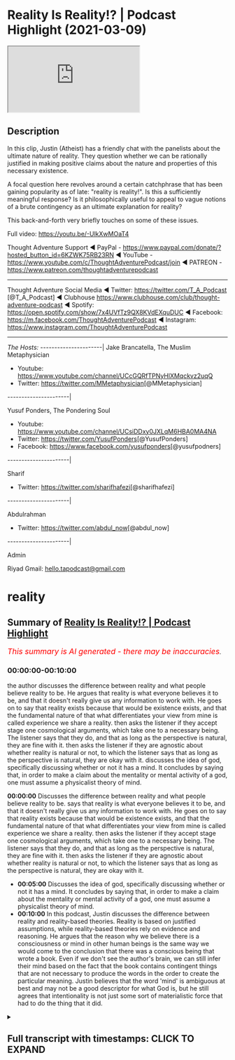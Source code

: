 # Reality Is Reality!? | Podcast Highlight (2021-03-09)

<iframe loading='lazy' allow='autoplay' src='https://www.youtube.com/embed/KRuUq0dCrmA'></iframe>

## Description

In this clip, Justin (Atheist) has a friendly chat with the panelists about the ultimate nature of reality. They question whether we can be rationally justified in making positive claims about the nature and properties of this necessary existence.

A focal question here revolves around a certain catchphrase that has been gaining popularity as of late: "reality is reality!". Is this a sufficiently meaningful response? Is it philosophically useful to appeal to vague notions of a brute contingency as an ultimate explanation for reality?

This back-and-forth very  briefly touches on some of these issues.

Full video: <https://youtu.be/-UlkXwMOaT4>

Thought Adventure Support
◄ PayPal - <https://www.paypal.com/donate/?hosted_button_id=6KZWK75RB23RN>
◄ YouTube - <https://www.youtube.com/c/ThoughtAdventurePodcast/join>
◄ PATREON - <https://www.patreon.com/thoughtadventurepodcast>
____________________________________________________________________

Thought Adventure Social Media
◄ Twitter: <https://twitter.com/T_A_Podcast​​> [@T_A_Podcast]
◄ Clubhouse <https://www.clubhouse.com/club/thought-adventure-podcast>
◄ Spotify: <https://open.spotify.com/show/7x4UVfTz9QX8KVdEXquDUC>
◄ Facebook: <https://m.facebook.com/ThoughtAdventurePodcast>
◄ Instagram: <https://www.instagram.com/ThoughtAdventurePodcast​>

----------------------------------------------------------------

*The Hosts:*
----------------------|
Jake Brancatella, The Muslim Metaphysician

- Youtube: <https://www.youtube.com/channel/UCcGQRfTPNyHlXMqckvz2uqQ>
- Twitter:  <https://twitter.com/MMetaphysician​​> [@MMetaphysician]

----------------------|

Yusuf Ponders, The Pondering Soul

- Youtube: <https://www.youtube.com/channel/UCsiDDxy0JXLqM6HBA0MA4NA>
- Twitter: <https://twitter.com/YusufPonders​​> [@YusufPonders]
- Facebook: <https://www.facebook.com/yusufponders​> [@yusufpodners]

----------------------|

Sharif

- Twitter: <https://twitter.com/sharifhafezi​​> [@sharifhafezi]

----------------------|

Abdulrahman

- Twitter: <https://twitter.com/abdul_now​> [@abdul_now]

----------------------|

Admin

Riyad
Gmail: hello.tapodcast@gmail.com

# reality

## Summary of [Reality Is Reality!? | Podcast Highlight](https://www.youtube.com/watch?v=KRuUq0dCrmA)

*<span style="color:red; font-size:125%">This summary is AI generated - there may be inaccuracies</span>. [](/)*

### <a onclick="modifyYTiframeseektime('0')">00:00:00-00:10:00</a>

 the author discusses the difference between reality and what people believe reality to be. He argues that reality is what everyone believes it to be, and that it doesn't really give us any information to work with. He goes on to say that reality exists because that would be existence exists, and that the fundamental nature of that what differentiates your view from mine is called experience we share a reality. then asks the listener if they accept stage one cosmological arguments, which take one to a necessary being. The listener says that they do, and that as long as the perspective is natural, they are fine with it. then asks the listener if they are agnostic about whether reality is natural or not, to which the listener says that as long as the perspective is natural, they are okay with it.
 discusses the idea of god, specifically discussing whether or not it has a mind. It concludes by saying that, in order to make a claim about the mentality or mental activity of a god, one must assume a physicalist theory of mind.

**<a onclick="modifyYTiframeseektime('0')">00:00:00</a>** Discusses the difference between reality and what people believe reality to be. says that reality is what everyone believes it to be, and that it doesn't really give us any information to work with. He goes on to say that reality exists because that would be existence exists, and that the fundamental nature of that what differentiates your view from mine is called experience we share a reality. then asks the listener if they accept stage one cosmological arguments, which take one to a necessary being. The listener says that they do, and that as long as the perspective is natural, they are fine with it. then asks the listener if they are agnostic about whether reality is natural or not, to which the listener says that as long as the perspective is natural, they are okay with it.

- **<a onclick="modifyYTiframeseektime('300')">00:05:00</a>** Discusses the idea of god, specifically discussing whether or not it has a mind. It concludes by saying that, in order to make a claim about the mentality or mental activity of a god, one must assume a physicalist theory of mind.
- **<a onclick="modifyYTiframeseektime('600')">00:10:00</a>** In this podcast, Justin discusses the difference between reality and reality-based theories. Reality is based on justified assumptions, while reality-based theories rely on evidence and reasoning. He argues that the reason why we believe there is a consciousness or mind in other human beings is the same way we would come to the conclusion that there was a conscious being that wrote a book. Even if we don't see the author's brain, we can still infer their mind based on the fact that the book contains contingent things that are not necessary to produce the words in the order to create the particular meaning. Justin believes that the word 'mind' is ambiguous at best and may not be a good descriptor for what God is, but he still agrees that intentionality is not just some sort of materialistic force that had to do the thing that it did.

<details><summary><h2>Full transcript with timestamps: CLICK TO EXPAND</h2></summary>

<a onclick="modifyYTiframeseektime('10')">0:00:10</a> i guess the point is justin the theist  
<a onclick="modifyYTiframeseektime('12')">0:00:12</a> believes in a reality  
<a onclick="modifyYTiframeseektime('13')">0:00:13</a> you believe in a reality too so the  
<a onclick="modifyYTiframeseektime('15')">0:00:15</a> label reality is quite meaningless i  
<a onclick="modifyYTiframeseektime('17')">0:00:17</a> mean  
<a onclick="modifyYTiframeseektime('17')">0:00:17</a> we're talking about what the nature of  
<a onclick="modifyYTiframeseektime('18')">0:00:18</a> reality is if you're saying reality is  
<a onclick="modifyYTiframeseektime('21')">0:00:21</a> what  
<a onclick="modifyYTiframeseektime('21')">0:00:21</a> while we agree well we can get very  
<a onclick="modifyYTiframeseektime('24')">0:00:24</a> conversation about what what makes god  
<a onclick="modifyYTiframeseektime('28')">0:00:28</a> like what what are the  
<a onclick="modifyYTiframeseektime('29')">0:00:29</a> compartmentalization like what are  
<a onclick="modifyYTiframeseektime('31')">0:00:31</a> what contains what god is  
<a onclick="modifyYTiframeseektime('35')">0:00:35</a> well it contains what your reality is  
<a onclick="modifyYTiframeseektime('37')">0:00:37</a> like we can't break this down anymore  
<a onclick="modifyYTiframeseektime('39')">0:00:39</a> we're already at the most fundamental  
<a onclick="modifyYTiframeseektime('40')">0:00:40</a> level  
<a onclick="modifyYTiframeseektime('41')">0:00:41</a> so it would be irrelevant for me to keep  
<a onclick="modifyYTiframeseektime('43')">0:00:43</a> asking you questions about what makes up  
<a onclick="modifyYTiframeseektime('45')">0:00:45</a> that or  
<a onclick="modifyYTiframeseektime('45')">0:00:45</a> what makes up that so that's what i'm  
<a onclick="modifyYTiframeseektime('48')">0:00:48</a> saying with reality there is no more  
<a onclick="modifyYTiframeseektime('50')">0:00:50</a> breaking it down that is it  
<a onclick="modifyYTiframeseektime('52')">0:00:52</a> are you are you like are you saying that  
<a onclick="modifyYTiframeseektime('54')">0:00:54</a> you're agnostic about what reality is it  
<a onclick="modifyYTiframeseektime('56')">0:00:56</a> could be god it could be otherwise in  
<a onclick="modifyYTiframeseektime('58')">0:00:58</a> that reality it could be totally wrong  
<a onclick="modifyYTiframeseektime('60')">0:01:00</a> you guys could be right no but it's not  
<a onclick="modifyYTiframeseektime('62')">0:01:02</a> that you're right or wrong you're it's  
<a onclick="modifyYTiframeseektime('63')">0:01:03</a> that you're not really making a positive  
<a onclick="modifyYTiframeseektime('65')">0:01:05</a> claim because the word reality  
<a onclick="modifyYTiframeseektime('66')">0:01:06</a> isn't really useful as and it doesn't  
<a onclick="modifyYTiframeseektime('69')">0:01:09</a> really give us any information to work  
<a onclick="modifyYTiframeseektime('71')">0:01:11</a> with  
<a onclick="modifyYTiframeseektime('72')">0:01:12</a> it's reality everybody believes reality  
<a onclick="modifyYTiframeseektime('74')">0:01:14</a> exists but what  
<a onclick="modifyYTiframeseektime('76')">0:01:16</a> what's the nature of the reality you're  
<a onclick="modifyYTiframeseektime('77')">0:01:17</a> talking about i don't even get the  
<a onclick="modifyYTiframeseektime('79')">0:01:19</a> question  
<a onclick="modifyYTiframeseektime('80')">0:01:20</a> reality exists because that would be  
<a onclick="modifyYTiframeseektime('82')">0:01:22</a> existence exists  
<a onclick="modifyYTiframeseektime('83')">0:01:23</a> okay fine so there is existence and we  
<a onclick="modifyYTiframeseektime('85')">0:01:25</a> agree but what we're talking about is  
<a onclick="modifyYTiframeseektime('87')">0:01:27</a> the fundamental nature of that what  
<a onclick="modifyYTiframeseektime('89')">0:01:29</a> differentiates your view  
<a onclick="modifyYTiframeseektime('91')">0:01:31</a> from mine that's called experience we  
<a onclick="modifyYTiframeseektime('94')">0:01:34</a> share a reality we have different  
<a onclick="modifyYTiframeseektime('95')">0:01:35</a> experiences  
<a onclick="modifyYTiframeseektime('96')">0:01:36</a> no he's asking what's the ontological  
<a onclick="modifyYTiframeseektime('98')">0:01:38</a> difference  
<a onclick="modifyYTiframeseektime('99')">0:01:39</a> yeah what you're describing so what  
<a onclick="modifyYTiframeseektime('102')">0:01:42</a> you're describing that's different  
<a onclick="modifyYTiframeseektime('105')">0:01:45</a> it seems like you're saying you're it  
<a onclick="modifyYTiframeseektime('106')">0:01:46</a> seems like you're giving an ultimate  
<a onclick="modifyYTiframeseektime('108')">0:01:48</a> ultimate account i know you're not being  
<a onclick="modifyYTiframeseektime('110')">0:01:50</a> detailed about it but you're saying just  
<a onclick="modifyYTiframeseektime('112')">0:01:52</a> the ultimate uh explanation for what  
<a onclick="modifyYTiframeseektime('115')">0:01:55</a> exists or for contingent  
<a onclick="modifyYTiframeseektime('117')">0:01:57</a> reality is reality and i think  
<a onclick="modifyYTiframeseektime('120')">0:02:00</a> being charitable uh to you and sure i  
<a onclick="modifyYTiframeseektime('123')">0:02:03</a> would interpret that as like you're  
<a onclick="modifyYTiframeseektime('124')">0:02:04</a> saying there is a fundamental layer of  
<a onclick="modifyYTiframeseektime('127')">0:02:07</a> reality that  
<a onclick="modifyYTiframeseektime('128')">0:02:08</a> accounts for reality uh  
<a onclick="modifyYTiframeseektime('131')">0:02:11</a> i think i mean that would be a better  
<a onclick="modifyYTiframeseektime('132')">0:02:12</a> interpretation reality is reality though  
<a onclick="modifyYTiframeseektime('136')">0:02:16</a> but that's the point that's that's  
<a onclick="modifyYTiframeseektime('137')">0:02:17</a> exactly why the word reality isn't very  
<a onclick="modifyYTiframeseektime('139')">0:02:19</a> useful here i don't know what you mean  
<a onclick="modifyYTiframeseektime('140')">0:02:20</a> by it  
<a onclick="modifyYTiframeseektime('141')">0:02:21</a> do you just mean like the the material  
<a onclick="modifyYTiframeseektime('144')">0:02:24</a> world  
<a onclick="modifyYTiframeseektime('145')">0:02:25</a> no the material world is what's  
<a onclick="modifyYTiframeseektime('147')">0:02:27</a> contained within reality  
<a onclick="modifyYTiframeseektime('149')">0:02:29</a> like for example if we were to talk  
<a onclick="modifyYTiframeseektime('150')">0:02:30</a> about the universe well every  
<a onclick="modifyYTiframeseektime('152')">0:02:32</a> most people believe and i disagree with  
<a onclick="modifyYTiframeseektime('154')">0:02:34</a> it that everything is the universe  
<a onclick="modifyYTiframeseektime('156')">0:02:36</a> that this table is part of the universe  
<a onclick="modifyYTiframeseektime('159')">0:02:39</a> i would disagree  
<a onclick="modifyYTiframeseektime('160')">0:02:40</a> this table that the phone's sitting on  
<a onclick="modifyYTiframeseektime('163')">0:02:43</a> is  
<a onclick="modifyYTiframeseektime('164')">0:02:44</a> a containment of the universe the  
<a onclick="modifyYTiframeseektime('166')">0:02:46</a> universe  
<a onclick="modifyYTiframeseektime('167')">0:02:47</a> if i was to walk into a room and go to a  
<a onclick="modifyYTiframeseektime('169')">0:02:49</a> bookshelf  
<a onclick="modifyYTiframeseektime('170')">0:02:50</a> and pick up a book i'm not going to say  
<a onclick="modifyYTiframeseektime('172')">0:02:52</a> that i'm going to read the room  
<a onclick="modifyYTiframeseektime('173')">0:02:53</a> i'm going to say i'm going to read the  
<a onclick="modifyYTiframeseektime('174')">0:02:54</a> book because the book was not part of  
<a onclick="modifyYTiframeseektime('176')">0:02:56</a> the room  
<a onclick="modifyYTiframeseektime('177')">0:02:57</a> the book and the table are both within  
<a onclick="modifyYTiframeseektime('180')">0:03:00</a> the universe or within the room  
<a onclick="modifyYTiframeseektime('182')">0:03:02</a> and the universe is within reality  
<a onclick="modifyYTiframeseektime('186')">0:03:06</a> yeah now now i know what the room is but  
<a onclick="modifyYTiframeseektime('188')">0:03:08</a> what's reality  
<a onclick="modifyYTiframeseektime('191')">0:03:11</a> existence so do but then that's because  
<a onclick="modifyYTiframeseektime('194')">0:03:14</a> reality is sort of synonymous with  
<a onclick="modifyYTiframeseektime('196')">0:03:16</a> existence so then this becomes a  
<a onclick="modifyYTiframeseektime('198')">0:03:18</a> tautology again i i just don't get it  
<a onclick="modifyYTiframeseektime('200')">0:03:20</a> yeah because you can't break it down  
<a onclick="modifyYTiframeseektime('202')">0:03:22</a> anymore and that's what i've said  
<a onclick="modifyYTiframeseektime('203')">0:03:23</a> multiple times and we're still here  
<a onclick="modifyYTiframeseektime('204')">0:03:24</a> trying to break it down  
<a onclick="modifyYTiframeseektime('206')">0:03:26</a> i don't know but the point is you  
<a onclick="modifyYTiframeseektime('207')">0:03:27</a> haven't given any kind of useful  
<a onclick="modifyYTiframeseektime('209')">0:03:29</a> information  
<a onclick="modifyYTiframeseektime('210')">0:03:30</a> to break down you're just you're just  
<a onclick="modifyYTiframeseektime('212')">0:03:32</a> saying is it space and time  
<a onclick="modifyYTiframeseektime('214')">0:03:34</a> do you mean no no no space space time  
<a onclick="modifyYTiframeseektime('217')">0:03:37</a> and matter  
<a onclick="modifyYTiframeseektime('218')">0:03:38</a> and experience derives from reality  
<a onclick="modifyYTiframeseektime('220')">0:03:40</a> which is the uncaused cause the very  
<a onclick="modifyYTiframeseektime('222')">0:03:42</a> fundamental  
<a onclick="modifyYTiframeseektime('223')">0:03:43</a> the fundamental thing the causal  
<a onclick="modifyYTiframeseektime('225')">0:03:45</a> principle is reality  
<a onclick="modifyYTiframeseektime('226')">0:03:46</a> okay perfect so you agree in a necessary  
<a onclick="modifyYTiframeseektime('228')">0:03:48</a> foundation of reality so  
<a onclick="modifyYTiframeseektime('230')">0:03:50</a> let's just cut to the chase you accept  
<a onclick="modifyYTiframeseektime('233')">0:03:53</a> stage one cosmological arguments there  
<a onclick="modifyYTiframeseektime('235')">0:03:55</a> is a necessary foundation of reality  
<a onclick="modifyYTiframeseektime('238')">0:03:58</a> now can we ask any questions about that  
<a onclick="modifyYTiframeseektime('241')">0:04:01</a> nature or are you are you are you saying  
<a onclick="modifyYTiframeseektime('243')">0:04:03</a> there is a  
<a onclick="modifyYTiframeseektime('244')">0:04:04</a> fundamental nature of reality but i  
<a onclick="modifyYTiframeseektime('246')">0:04:06</a> can't say anything about it i just don't  
<a onclick="modifyYTiframeseektime('248')">0:04:08</a> know what it is  
<a onclick="modifyYTiframeseektime('248')">0:04:08</a> well i i i'm not you said before okay so  
<a onclick="modifyYTiframeseektime('251')">0:04:11</a> we've already accepted the  
<a onclick="modifyYTiframeseektime('253')">0:04:13</a> the kalam is that what you said stage  
<a onclick="modifyYTiframeseektime('256')">0:04:16</a> one which is basically takes you  
<a onclick="modifyYTiframeseektime('258')">0:04:18</a> to a necessary being basically necessary  
<a onclick="modifyYTiframeseektime('260')">0:04:20</a> existence doesn't have to be god  
<a onclick="modifyYTiframeseektime('262')">0:04:22</a> stage two stage two of these arguments  
<a onclick="modifyYTiframeseektime('265')">0:04:25</a> is when we ask  
<a onclick="modifyYTiframeseektime('266')">0:04:26</a> further questions and try to identify  
<a onclick="modifyYTiframeseektime('268')">0:04:28</a> whether it's god or not but  
<a onclick="modifyYTiframeseektime('270')">0:04:30</a> so you accept stage one cosmological  
<a onclick="modifyYTiframeseektime('271')">0:04:31</a> arguments and  
<a onclick="modifyYTiframeseektime('273')">0:04:33</a> you're saying there is a fundamental  
<a onclick="modifyYTiframeseektime('274')">0:04:34</a> nature now i think the next question  
<a onclick="modifyYTiframeseektime('275')">0:04:35</a> would be can we say  
<a onclick="modifyYTiframeseektime('277')">0:04:37</a> anything about that fundamental nature  
<a onclick="modifyYTiframeseektime('278')">0:04:38</a> of reality is it natural  
<a onclick="modifyYTiframeseektime('281')">0:04:41</a> you don't think so you're so are you are  
<a onclick="modifyYTiframeseektime('283')">0:04:43</a> you are you agnostic about it in the  
<a onclick="modifyYTiframeseektime('285')">0:04:45</a> sense that it could  
<a onclick="modifyYTiframeseektime('286')">0:04:46</a> literally be god or something natural or  
<a onclick="modifyYTiframeseektime('289')">0:04:49</a> just literally anything um yes  
<a onclick="modifyYTiframeseektime('292')">0:04:52</a> as long as as long as the perspective  
<a onclick="modifyYTiframeseektime('302')">0:05:02</a> certain things about it yeah because  
<a onclick="modifyYTiframeseektime('304')">0:05:04</a> because sharif is asking him whether it  
<a onclick="modifyYTiframeseektime('306')">0:05:06</a> could be a trinity and he said no so i  
<a onclick="modifyYTiframeseektime('308')">0:05:08</a> guess you can say certain things about  
<a onclick="modifyYTiframeseektime('309')">0:05:09</a> it  
<a onclick="modifyYTiframeseektime('310')">0:05:10</a> i mean even in the negative sense in the  
<a onclick="modifyYTiframeseektime('312')">0:05:12</a> negative yeah in a positive sense you  
<a onclick="modifyYTiframeseektime('314')">0:05:14</a> could say that yeah in the negative  
<a onclick="modifyYTiframeseektime('316')">0:05:16</a> sense you could say it couldn't be this  
<a onclick="modifyYTiframeseektime('317')">0:05:17</a> because of this reason you can rule  
<a onclick="modifyYTiframeseektime('319')">0:05:19</a> things out polytheism yeah you can rule  
<a onclick="modifyYTiframeseektime('321')">0:05:21</a> any polytheistic  
<a onclick="modifyYTiframeseektime('323')">0:05:23</a> or tri-theistic or trinitarian view  
<a onclick="modifyYTiframeseektime('326')">0:05:26</a> of a god you can rule those out right  
<a onclick="modifyYTiframeseektime('328')">0:05:28</a> out of the way  
<a onclick="modifyYTiframeseektime('332')">0:05:32</a> well let me give you a positive claim  
<a onclick="modifyYTiframeseektime('333')">0:05:33</a> that you would agree with  
<a onclick="modifyYTiframeseektime('335')">0:05:35</a> it is  
<a onclick="modifyYTiframeseektime('338')">0:05:38</a> it has causal power that's a positive  
<a onclick="modifyYTiframeseektime('340')">0:05:40</a> claim would you agree that it has causal  
<a onclick="modifyYTiframeseektime('342')">0:05:42</a> power  
<a onclick="modifyYTiframeseektime('342')">0:05:42</a> it has causal power the ability  
<a onclick="modifyYTiframeseektime('346')">0:05:46</a> or at least not power to sustain the  
<a onclick="modifyYTiframeseektime('348')">0:05:48</a> world because it is the foundation  
<a onclick="modifyYTiframeseektime('350')">0:05:50</a> yes yes yes yes that is we can say some  
<a onclick="modifyYTiframeseektime('353')">0:05:53</a> things right so it  
<a onclick="modifyYTiframeseektime('354')">0:05:54</a> has causal power it has it's source of  
<a onclick="modifyYTiframeseektime('357')">0:05:57</a> power  
<a onclick="modifyYTiframeseektime('359')">0:05:59</a> right so we can make some positive  
<a onclick="modifyYTiframeseektime('361')">0:06:01</a> claims about it now i think  
<a onclick="modifyYTiframeseektime('363')">0:06:03</a> the fundamental question here will be  
<a onclick="modifyYTiframeseektime('366')">0:06:06</a> how far can we go not far enough to say  
<a onclick="modifyYTiframeseektime('370')">0:06:10</a> that there's a  
<a onclick="modifyYTiframeseektime('371')">0:06:11</a> mind that exists outside of a physical  
<a onclick="modifyYTiframeseektime('373')">0:06:13</a> brain how far  
<a onclick="modifyYTiframeseektime('375')">0:06:15</a> how far do you need to go to say that  
<a onclick="modifyYTiframeseektime('377')">0:06:17</a> there are other minds i know you don't  
<a onclick="modifyYTiframeseektime('379')">0:06:19</a> like this question but  
<a onclick="modifyYTiframeseektime('380')">0:06:20</a> because um there are other minds i  
<a onclick="modifyYTiframeseektime('382')">0:06:22</a> thought we were talking about god  
<a onclick="modifyYTiframeseektime('384')">0:06:24</a> no because the question is related  
<a onclick="modifyYTiframeseektime('386')">0:06:26</a> you're saying you can't make a claim  
<a onclick="modifyYTiframeseektime('388')">0:06:28</a> about it that it has  
<a onclick="modifyYTiframeseektime('389')">0:06:29</a> a mind because for some reason we  
<a onclick="modifyYTiframeseektime('392')">0:06:32</a> couldn't possibly investigate that  
<a onclick="modifyYTiframeseektime('394')">0:06:34</a> but by that same logic you couldn't  
<a onclick="modifyYTiframeseektime('396')">0:06:36</a> investigate whether i had a mind  
<a onclick="modifyYTiframeseektime('398')">0:06:38</a> but yeah but now we're shifting the goal  
<a onclick="modifyYTiframeseektime('399')">0:06:39</a> post now i'm talking about something  
<a onclick="modifyYTiframeseektime('401')">0:06:41</a> else  
<a onclick="modifyYTiframeseektime('401')">0:06:41</a> no i'm just i'm just it's the stage so  
<a onclick="modifyYTiframeseektime('404')">0:06:44</a> if you you can  
<a onclick="modifyYTiframeseektime('405')">0:06:45</a> for example if it's possible to  
<a onclick="modifyYTiframeseektime('407')">0:06:47</a> acknowledge the existence of other minds  
<a onclick="modifyYTiframeseektime('409')">0:06:49</a> i i'm a mind then yeah that's the  
<a onclick="modifyYTiframeseektime('412')">0:06:52</a> necessary step in order to be able to  
<a onclick="modifyYTiframeseektime('414')">0:06:54</a> even say  
<a onclick="modifyYTiframeseektime('415')">0:06:55</a> that there's this ultimate mind do you  
<a onclick="modifyYTiframeseektime('417')">0:06:57</a> do you have a  
<a onclick="modifyYTiframeseektime('418')">0:06:58</a> guess what i'm asking justin just just  
<a onclick="modifyYTiframeseektime('419')">0:06:59</a> to clarify just to clarify what i'm  
<a onclick="modifyYTiframeseektime('421')">0:07:01</a> asking basically is  
<a onclick="modifyYTiframeseektime('422')">0:07:02</a> what is it about this fundamental layer  
<a onclick="modifyYTiframeseektime('425')">0:07:05</a> of reality  
<a onclick="modifyYTiframeseektime('427')">0:07:07</a> that uh is so different about  
<a onclick="modifyYTiframeseektime('430')">0:07:10</a> uh that is so different in the sense  
<a onclick="modifyYTiframeseektime('433')">0:07:13</a> that we couldn't possibly  
<a onclick="modifyYTiframeseektime('435')">0:07:15</a> attribute a mind to it while you could  
<a onclick="modifyYTiframeseektime('437')">0:07:17</a> attribute a mind to me it's the brain  
<a onclick="modifyYTiframeseektime('439')">0:07:19</a> yes you have a physical brain we have  
<a onclick="modifyYTiframeseektime('442')">0:07:22</a> never ever demonstrated a mind existing  
<a onclick="modifyYTiframeseektime('444')">0:07:24</a> outside of a physical brain  
<a onclick="modifyYTiframeseektime('446')">0:07:26</a> of some sort justice  
<a onclick="modifyYTiframeseektime('449')">0:07:29</a> justin did you come to the conclusion  
<a onclick="modifyYTiframeseektime('450')">0:07:30</a> that abdulrahman is a physical brain and  
<a onclick="modifyYTiframeseektime('452')">0:07:32</a> therefore a mind because you saw his  
<a onclick="modifyYTiframeseektime('453')">0:07:33</a> brain  
<a onclick="modifyYTiframeseektime('454')">0:07:34</a> i'm agnostic on that  
<a onclick="modifyYTiframeseektime('457')">0:07:37</a> but you have to assume a physicalist  
<a onclick="modifyYTiframeseektime('460')">0:07:40</a> theory of mind in order  
<a onclick="modifyYTiframeseektime('461')">0:07:41</a> to actually definitively make the claim  
<a onclick="modifyYTiframeseektime('463')">0:07:43</a> that something with the mind has to have  
<a onclick="modifyYTiframeseektime('465')">0:07:45</a> a brain i mean no but i'm not  
<a onclick="modifyYTiframeseektime('468')">0:07:48</a> so so i'm not making a positive claim in  
<a onclick="modifyYTiframeseektime('471')">0:07:51</a> the sense that that is true i'm saying  
<a onclick="modifyYTiframeseektime('472')">0:07:52</a> that using induction  
<a onclick="modifyYTiframeseektime('474')">0:07:54</a> all that we've ever been able to do is  
<a onclick="modifyYTiframeseektime('476')">0:07:56</a> see that  
<a onclick="modifyYTiframeseektime('477')">0:07:57</a> minds exist within physical brains at  
<a onclick="modifyYTiframeseektime('479')">0:07:59</a> the intelligence level that we're  
<a onclick="modifyYTiframeseektime('480')">0:08:00</a> speaking of right now  
<a onclick="modifyYTiframeseektime('481')">0:08:01</a> we could say plants you know there's  
<a onclick="modifyYTiframeseektime('483')">0:08:03</a> certain trees that stop growing acorns  
<a onclick="modifyYTiframeseektime('485')">0:08:05</a> when they have an infestation of  
<a onclick="modifyYTiframeseektime('486')">0:08:06</a> squirrels to get the squirrels to go  
<a onclick="modifyYTiframeseektime('488')">0:08:08</a> away  
<a onclick="modifyYTiframeseektime('488')">0:08:08</a> they move to other trees and then they  
<a onclick="modifyYTiframeseektime('490')">0:08:10</a> start growing stuff again they don't  
<a onclick="modifyYTiframeseektime('491')">0:08:11</a> have a physical  
<a onclick="modifyYTiframeseektime('492')">0:08:12</a> brain but when we're talking about an  
<a onclick="modifyYTiframeseektime('494')">0:08:14</a> intelligence of some sort like  
<a onclick="modifyYTiframeseektime('496')">0:08:16</a> like we have or something that would be  
<a onclick="modifyYTiframeseektime('497')">0:08:17</a> more intelligent than us  
<a onclick="modifyYTiframeseektime('499')">0:08:19</a> as an i.e a god i've never seen a brain  
<a onclick="modifyYTiframeseektime('503')">0:08:23</a> out or a mind outside of a physical  
<a onclick="modifyYTiframeseektime('505')">0:08:25</a> brain no i'm  
<a onclick="modifyYTiframeseektime('506')">0:08:26</a> see i'm not trying to argue like about  
<a onclick="modifyYTiframeseektime('508')">0:08:28</a> like the philosophy of mind with you and  
<a onclick="modifyYTiframeseektime('510')">0:08:30</a> how we come to these conclusions i'm  
<a onclick="modifyYTiframeseektime('511')">0:08:31</a> trying to say in order to  
<a onclick="modifyYTiframeseektime('512')">0:08:32</a> to to say what you're saying you have to  
<a onclick="modifyYTiframeseektime('515')">0:08:35</a> assume  
<a onclick="modifyYTiframeseektime('516')">0:08:36</a> i okay not assume in the sense that you  
<a onclick="modifyYTiframeseektime('518')">0:08:38</a> don't have reasons for it but you have  
<a onclick="modifyYTiframeseektime('519')">0:08:39</a> to  
<a onclick="modifyYTiframeseektime('520')">0:08:40</a> bring to the table a physicalist  
<a onclick="modifyYTiframeseektime('522')">0:08:42</a> reductionist theory of mind  
<a onclick="modifyYTiframeseektime('524')">0:08:44</a> that you know says that only things with  
<a onclick="modifyYTiframeseektime('528')">0:08:48</a> brains can have  
<a onclick="modifyYTiframeseektime('529')">0:08:49</a> minds right that's your line of  
<a onclick="modifyYTiframeseektime('531')">0:08:51</a> reasoning  
<a onclick="modifyYTiframeseektime('532')">0:08:52</a> which is the reason you're saying we  
<a onclick="modifyYTiframeseektime('534')">0:08:54</a> can't say anything  
<a onclick="modifyYTiframeseektime('535')">0:08:55</a> with regard to the mentality or the  
<a onclick="modifyYTiframeseektime('538')">0:08:58</a> mental activity of  
<a onclick="modifyYTiframeseektime('540')">0:09:00</a> the fundamental nature of reality but if  
<a onclick="modifyYTiframeseektime('542')">0:09:02</a> i have a different  
<a onclick="modifyYTiframeseektime('543')">0:09:03</a> understanding or if i come from with  
<a onclick="modifyYTiframeseektime('545')">0:09:05</a> from from a different  
<a onclick="modifyYTiframeseektime('547')">0:09:07</a> philosophy of mind then  
<a onclick="modifyYTiframeseektime('550')">0:09:10</a> maybe i could say something else maybe  
<a onclick="modifyYTiframeseektime('552')">0:09:12</a> based on the criteria that i put  
<a onclick="modifyYTiframeseektime('554')">0:09:14</a> for what counts for something that has  
<a onclick="modifyYTiframeseektime('556')">0:09:16</a> mental activity  
<a onclick="modifyYTiframeseektime('557')">0:09:17</a> is very different from your physicalist  
<a onclick="modifyYTiframeseektime('559')">0:09:19</a> account and on that basis i can make a  
<a onclick="modifyYTiframeseektime('561')">0:09:21</a> claim  
<a onclick="modifyYTiframeseektime('562')">0:09:22</a> about the fundamental age of reality  
<a onclick="modifyYTiframeseektime('564')">0:09:24</a> maybe sure but how much more baggage  
<a onclick="modifyYTiframeseektime('566')">0:09:26</a> does your view  
<a onclick="modifyYTiframeseektime('567')">0:09:27</a> come compared to mine um but with that  
<a onclick="modifyYTiframeseektime('571')">0:09:31</a> that's both bag and we both have baggage  
<a onclick="modifyYTiframeseektime('572')">0:09:32</a> you're coming with the physical  
<a onclick="modifyYTiframeseektime('574')">0:09:34</a> understanding  
<a onclick="modifyYTiframeseektime('574')">0:09:34</a> i'm coming with my question my question  
<a onclick="modifyYTiframeseektime('576')">0:09:36</a> wasn't does does our  
<a onclick="modifyYTiframeseektime('578')">0:09:38</a> claims have baggage i said how much more  
<a onclick="modifyYTiframeseektime('580')">0:09:40</a> baggage does yours come  
<a onclick="modifyYTiframeseektime('582')">0:09:42</a> so how are you defining baggage here how  
<a onclick="modifyYTiframeseektime('584')">0:09:44</a> are using baggage  
<a onclick="modifyYTiframeseektime('585')">0:09:45</a> extra extra presuppositions or extra  
<a onclick="modifyYTiframeseektime('587')">0:09:47</a> things that we need to investigate  
<a onclick="modifyYTiframeseektime('589')">0:09:49</a> oh yeah i wouldn't want any of those i  
<a onclick="modifyYTiframeseektime('590')">0:09:50</a> mean in the sense that i wouldn't want  
<a onclick="modifyYTiframeseektime('592')">0:09:52</a> any assumptions that couldn't possibly  
<a onclick="modifyYTiframeseektime('594')">0:09:54</a> be justified what i'm saying is  
<a onclick="modifyYTiframeseektime('596')">0:09:56</a> whatever claims i'm gonna make need to  
<a onclick="modifyYTiframeseektime('597')">0:09:57</a> be justifiable claims so i agree that we  
<a onclick="modifyYTiframeseektime('599')">0:09:59</a> shouldn't  
<a onclick="modifyYTiframeseektime('600')">0:10:00</a> come with baggage in the sense that we  
<a onclick="modifyYTiframeseektime('602')">0:10:02</a> bring forward  
<a onclick="modifyYTiframeseektime('603')">0:10:03</a> unjustified assumptions what i'm saying  
<a onclick="modifyYTiframeseektime('605')">0:10:05</a> is if i bring  
<a onclick="modifyYTiframeseektime('607')">0:10:07</a> if i have a justified philosophy of mind  
<a onclick="modifyYTiframeseektime('610')">0:10:10</a> that or theory of mind that allows for  
<a onclick="modifyYTiframeseektime('613')">0:10:13</a> me to  
<a onclick="modifyYTiframeseektime('614')">0:10:14</a> invest to attribute uh a  
<a onclick="modifyYTiframeseektime('618')">0:10:18</a> mental activity to something that you  
<a onclick="modifyYTiframeseektime('620')">0:10:20</a> couldn't possibly  
<a onclick="modifyYTiframeseektime('622')">0:10:22</a> uh uh say the same for  
<a onclick="modifyYTiframeseektime('625')">0:10:25</a> because of your physicalist  
<a onclick="modifyYTiframeseektime('626')">0:10:26</a> presupposition then then what i'm saying  
<a onclick="modifyYTiframeseektime('628')">0:10:28</a> is  
<a onclick="modifyYTiframeseektime('629')">0:10:29</a> right now we're coming from different  
<a onclick="modifyYTiframeseektime('630')">0:10:30</a> perspectives and i can say more things  
<a onclick="modifyYTiframeseektime('633')">0:10:33</a> about uh about the fundamental nature of  
<a onclick="modifyYTiframeseektime('635')">0:10:35</a> reality so what all hinges  
<a onclick="modifyYTiframeseektime('637')">0:10:37</a> on this debate about consciousness and  
<a onclick="modifyYTiframeseektime('639')">0:10:39</a> philosophy of mind  
<a onclick="modifyYTiframeseektime('641')">0:10:41</a> justin i think the issue that you're  
<a onclick="modifyYTiframeseektime('643')">0:10:43</a> doing is you're trying to say that  
<a onclick="modifyYTiframeseektime('644')">0:10:44</a> the reason why i know mind exists is  
<a onclick="modifyYTiframeseektime('646')">0:10:46</a> because i see a physical person  
<a onclick="modifyYTiframeseektime('649')">0:10:49</a> and what we're saying is something  
<a onclick="modifyYTiframeseektime('650')">0:10:50</a> slightly different we're saying the  
<a onclick="modifyYTiframeseektime('651')">0:10:51</a> reason why we believe there's a  
<a onclick="modifyYTiframeseektime('652')">0:10:52</a> conscious being  
<a onclick="modifyYTiframeseektime('654')">0:10:54</a> that's an essay foundation is the same  
<a onclick="modifyYTiframeseektime('657')">0:10:57</a> way we would come to the conclusion that  
<a onclick="modifyYTiframeseektime('658')">0:10:58</a> there was a conscious being that wrote a  
<a onclick="modifyYTiframeseektime('660')">0:11:00</a> book  
<a onclick="modifyYTiframeseektime('661')">0:11:01</a> even if though i didn't physically see  
<a onclick="modifyYTiframeseektime('662')">0:11:02</a> the person writing the book  
<a onclick="modifyYTiframeseektime('664')">0:11:04</a> because what i'm sensing is the fact  
<a onclick="modifyYTiframeseektime('666')">0:11:06</a> that these this book  
<a onclick="modifyYTiframeseektime('668')">0:11:08</a> contains contingent things that are not  
<a onclick="modifyYTiframeseektime('670')">0:11:10</a> necessary to  
<a onclick="modifyYTiframeseektime('671')">0:11:11</a> produce the words in the order to create  
<a onclick="modifyYTiframeseektime('675')">0:11:15</a> the particular meaning  
<a onclick="modifyYTiframeseektime('676')">0:11:16</a> yeah so the words could have been  
<a onclick="modifyYTiframeseektime('678')">0:11:18</a> arranged in a  
<a onclick="modifyYTiframeseektime('679')">0:11:19</a> potentially infinite number of ways but  
<a onclick="modifyYTiframeseektime('682')">0:11:22</a> because it's arranged in this particular  
<a onclick="modifyYTiframeseektime('684')">0:11:24</a> way  
<a onclick="modifyYTiframeseektime('684')">0:11:24</a> it required somebody to determine it and  
<a onclick="modifyYTiframeseektime('687')">0:11:27</a> somebody to  
<a onclick="modifyYTiframeseektime('688')">0:11:28</a> have intentionality so in the same way  
<a onclick="modifyYTiframeseektime('690')">0:11:30</a> this is what we're saying about the  
<a onclick="modifyYTiframeseektime('691')">0:11:31</a> universe  
<a onclick="modifyYTiframeseektime('692')">0:11:32</a> we're saying that the universe is a  
<a onclick="modifyYTiframeseektime('694')">0:11:34</a> contingent reality which means that it  
<a onclick="modifyYTiframeseektime('695')">0:11:35</a> could have been another way  
<a onclick="modifyYTiframeseektime('697')">0:11:37</a> it could have been an infinite potential  
<a onclick="modifyYTiframeseektime('699')">0:11:39</a> infinite other ways  
<a onclick="modifyYTiframeseektime('700')">0:11:40</a> yeah within potentially infinite number  
<a onclick="modifyYTiframeseektime('702')">0:11:42</a> of different laws  
<a onclick="modifyYTiframeseektime('704')">0:11:44</a> the fact that it has this one out of a  
<a onclick="modifyYTiframeseektime('706')">0:11:46</a> number of possibilities  
<a onclick="modifyYTiframeseektime('708')">0:11:48</a> means something must have selected it  
<a onclick="modifyYTiframeseektime('710')">0:11:50</a> yeah and therefore we're using the same  
<a onclick="modifyYTiframeseektime('712')">0:11:52</a> process  
<a onclick="modifyYTiframeseektime('714')">0:11:54</a> regards to um uh you know coming to the  
<a onclick="modifyYTiframeseektime('717')">0:11:57</a> conclusion that  
<a onclick="modifyYTiframeseektime('718')">0:11:58</a> you know consciousness or minds exist in  
<a onclick="modifyYTiframeseektime('720')">0:12:00</a> other human beings  
<a onclick="modifyYTiframeseektime('721')">0:12:01</a> you know i don't need to like i said if  
<a onclick="modifyYTiframeseektime('723')">0:12:03</a> i've got something written on a piece of  
<a onclick="modifyYTiframeseektime('724')">0:12:04</a> paper i don't need to turn around and  
<a onclick="modifyYTiframeseektime('726')">0:12:06</a> say well i've got to physically see the  
<a onclick="modifyYTiframeseektime('727')">0:12:07</a> guy's brain  
<a onclick="modifyYTiframeseektime('728')">0:12:08</a> to know that the mind produced that  
<a onclick="modifyYTiframeseektime('731')">0:12:11</a> that's not how we  
<a onclick="modifyYTiframeseektime('732')">0:12:12</a> come to the conclusion in the same way  
<a onclick="modifyYTiframeseektime('734')">0:12:14</a> you know i don't need to  
<a onclick="modifyYTiframeseektime('735')">0:12:15</a> physically see you to know that you are  
<a onclick="modifyYTiframeseektime('738')">0:12:18</a> in existence that has a mind because i  
<a onclick="modifyYTiframeseektime('741')">0:12:21</a> see  
<a onclick="modifyYTiframeseektime('741')">0:12:21</a> pixels of you and i know it's not  
<a onclick="modifyYTiframeseektime('744')">0:12:24</a> necessary for these pixels to exist  
<a onclick="modifyYTiframeseektime('746')">0:12:26</a> and to construct the language so i come  
<a onclick="modifyYTiframeseektime('748')">0:12:28</a> to the rational conclusion  
<a onclick="modifyYTiframeseektime('750')">0:12:30</a> through uh for rational entailment that  
<a onclick="modifyYTiframeseektime('753')">0:12:33</a> you exist and you have a mind  
<a onclick="modifyYTiframeseektime('755')">0:12:35</a> so yourself really quickly i think we're  
<a onclick="modifyYTiframeseektime('756')">0:12:36</a> gonna have to move on just because i  
<a onclick="modifyYTiframeseektime('757')">0:12:37</a> think we've got somebody else on  
<a onclick="modifyYTiframeseektime('759')">0:12:39</a> sure and you don't mind i'll let you  
<a onclick="modifyYTiframeseektime('762')">0:12:42</a> just  
<a onclick="modifyYTiframeseektime('763')">0:12:43</a> add to this um the comment below so i'm  
<a onclick="modifyYTiframeseektime('765')">0:12:45</a> going to read it and then just kind of  
<a onclick="modifyYTiframeseektime('767')">0:12:47</a> add a little bit to it so by the way the  
<a onclick="modifyYTiframeseektime('768')">0:12:48</a> word mind is ambiguous at best  
<a onclick="modifyYTiframeseektime('770')">0:12:50</a> it is wrong islamic islamically uh to  
<a onclick="modifyYTiframeseektime('773')">0:12:53</a> attribute that  
<a onclick="modifyYTiframeseektime('774')">0:12:54</a> to allah subhanahu wa allah does not  
<a onclick="modifyYTiframeseektime('776')">0:12:56</a> need  
<a onclick="modifyYTiframeseektime('777')">0:12:57</a> to mind things i think or calculate  
<a onclick="modifyYTiframeseektime('779')">0:12:59</a> things he already knows everything so  
<a onclick="modifyYTiframeseektime('781')">0:13:01</a> when you're thinking of a human mind  
<a onclick="modifyYTiframeseektime('783')">0:13:03</a> there's probably a really really good  
<a onclick="modifyYTiframeseektime('785')">0:13:05</a> point to kind of acknowledge this  
<a onclick="modifyYTiframeseektime('787')">0:13:07</a> the the whole function of a human mind  
<a onclick="modifyYTiframeseektime('789')">0:13:09</a> is this processing of  
<a onclick="modifyYTiframeseektime('790')">0:13:10</a> thinking through problems and trying to  
<a onclick="modifyYTiframeseektime('793')">0:13:13</a> come to under  
<a onclick="modifyYTiframeseektime('794')">0:13:14</a> understand things um when we're talking  
<a onclick="modifyYTiframeseektime('796')">0:13:16</a> about allah  
<a onclick="modifyYTiframeseektime('797')">0:13:17</a> and we're talking about something that  
<a onclick="modifyYTiframeseektime('799')">0:13:19</a> is all knowing so there's no  
<a onclick="modifyYTiframeseektime('801')">0:13:21</a> um thinking process in the way that we  
<a onclick="modifyYTiframeseektime('803')">0:13:23</a> have one  
<a onclick="modifyYTiframeseektime('804')">0:13:24</a> um which is awesome yeah yeah yeah  
<a onclick="modifyYTiframeseektime('808')">0:13:28</a> and so with this um whether or not the  
<a onclick="modifyYTiframeseektime('811')">0:13:31</a> word  
<a onclick="modifyYTiframeseektime('812')">0:13:32</a> mind is a is a good descriptor  
<a onclick="modifyYTiframeseektime('815')">0:13:35</a> um for what god is um is is is  
<a onclick="modifyYTiframeseektime('818')">0:13:38</a> questionable  
<a onclick="modifyYTiframeseektime('819')">0:13:39</a> um but yes all i was saying is  
<a onclick="modifyYTiframeseektime('822')">0:13:42</a> intentionality that it's not just some  
<a onclick="modifyYTiframeseektime('823')">0:13:43</a> sort of materialistic force  
<a onclick="modifyYTiframeseektime('825')">0:13:45</a> that had to do the thing that it did  
<a onclick="modifyYTiframeseektime('828')">0:13:48</a> yeah because even then that would  
<a onclick="modifyYTiframeseektime('829')">0:13:49</a> require an explanation because why did  
<a onclick="modifyYTiframeseektime('831')">0:13:51</a> you have to do this as opposed to that  
<a onclick="modifyYTiframeseektime('833')">0:13:53</a> so then you rolling into a condition  
<a onclick="modifyYTiframeseektime('836')">0:13:56</a> because then you're falling into a  
<a onclick="modifyYTiframeseektime('837')">0:13:57</a> contingent being then isn't it  
<a onclick="modifyYTiframeseektime('839')">0:13:59</a> you'd have to have some sort of  
<a onclick="modifyYTiframeseektime('841')">0:14:01</a> intentionality regardless of that justin  
<a onclick="modifyYTiframeseektime('844')">0:14:04</a> i appreciate you coming on really really  
<a onclick="modifyYTiframeseektime('846')">0:14:06</a> do yeah um  
<a onclick="modifyYTiframeseektime('847')">0:14:07</a> the only thing is because you've agreed  
<a onclick="modifyYTiframeseektime('850')">0:14:10</a> that  
<a onclick="modifyYTiframeseektime('850')">0:14:10</a> miracles is not irrational or illogical  
<a onclick="modifyYTiframeseektime('853')">0:14:13</a> to believe  
<a onclick="modifyYTiframeseektime('853')">0:14:13</a> i hear you and we've slightly gone off  
<a onclick="modifyYTiframeseektime('864')">0:14:24</a> topic  
</details>
